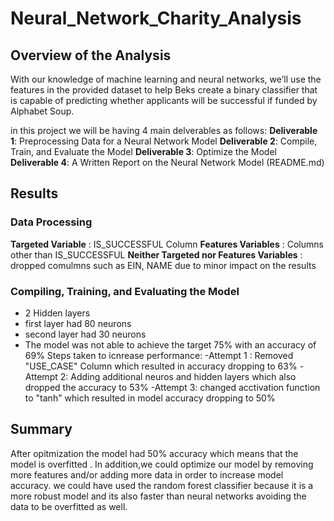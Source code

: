 # Neural_Network_Charity_Analysis

## **Overview of the Analysis**

With our knowledge of machine learning and neural networks, we’ll use the features in the provided dataset to help Beks create a binary classifier that is capable of predicting whether applicants will be successful if funded by Alphabet Soup.

in this project we will be having 4 main delverables as follows:
**Deliverable 1**: Preprocessing Data for a Neural Network Model
**Deliverable 2**: Compile, Train, and Evaluate the Model
**Deliverable 3**: Optimize the Model
**Deliverable 4**: A Written Report on the Neural Network Model (README.md)


## **Results**

### **Data Processing**
**Targeted Variable** : IS_SUCCESSFUL Column
**Features Variables** : Columns other than IS_SUCCESSFUL 
**Neither Targeted nor Features Variables** :  dropped comulmns such as EIN, NAME due to minor impact on the results


### **Compiling, Training, and Evaluating the Model**
- 2 Hidden layers
- first layer had 80 neurons
- second layer had 30 neurons
- The model was not able to achieve the target 75% with an accuracy of 69%
Steps taken to icnrease performance:
-Attempt 1 : Removed "USE_CASE" Column which resulted in accuracy dropping to 63%
-Attempt 2: Adding additional neuros and hidden layers which also dropped the accuracy to 53%
-Attempt 3: changed acctivation function to "tanh" which resulted in model accuracy dropping to 50%



## **Summary**
After opitmization the model had 50% accuracy which means that the model is overfitted . In addition,we could optimize our model by removing more features and/or adding more data in order to increase model accuracy. we could have used the random  forest classifier because it is a more robust  model and its also faster than neural networks avoiding the data to be overfitted as well.
